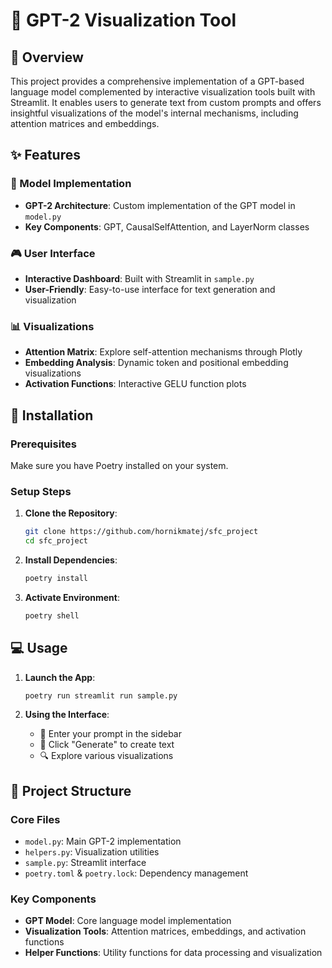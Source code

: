# 🤖 GPT-2 Visualization Tool

## 🎯 Overview
This project provides a comprehensive implementation of a GPT-based language model complemented by interactive visualization tools built with Streamlit. It enables users to generate text from custom prompts and offers insightful visualizations of the model's internal mechanisms, including attention matrices and embeddings.

## ✨ Features

### 🧠 Model Implementation
- **GPT-2 Architecture**: Custom implementation of the GPT model in `model.py`
- **Key Components**: GPT, CausalSelfAttention, and LayerNorm classes

### 🎮 User Interface
- **Interactive Dashboard**: Built with Streamlit in `sample.py`
- **User-Friendly**: Easy-to-use interface for text generation and visualization

### 📊 Visualizations
- **Attention Matrix**: Explore self-attention mechanisms through Plotly
- **Embedding Analysis**: Dynamic token and positional embedding visualizations
- **Activation Functions**: Interactive GELU function plots

## 🚀 Installation

### Prerequisites
Make sure you have Poetry installed on your system.

### Setup Steps
1. **Clone the Repository**:
    ```bash
    git clone https://github.com/hornikmatej/sfc_project
    cd sfc_project
    ```

2. **Install Dependencies**:
    ```bash
    poetry install
    ```

3. **Activate Environment**:
    ```bash
    poetry shell
    ```

## 💻 Usage

1. **Launch the App**:
    ```bash
    poetry run streamlit run sample.py
    ```

2. **Using the Interface**:
    - 📝 Enter your prompt in the sidebar
    - 🎲 Click "Generate" to create text
    - 🔍 Explore various visualizations

## 📁 Project Structure

### Core Files
- `model.py`: Main GPT-2 implementation
- `helpers.py`: Visualization utilities
- `sample.py`: Streamlit interface
- `poetry.toml` & `poetry.lock`: Dependency management

### Key Components
- **GPT Model**: Core language model implementation
- **Visualization Tools**: Attention matrices, embeddings, and activation functions
- **Helper Functions**: Utility functions for data processing and visualization
